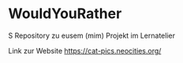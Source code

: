 # WouldYouRather                                        
 
 S Repository zu eusem (mim) Projekt im Lernatelier    
 
 Link zur Website https://cat-pics.neocities.org/
 
